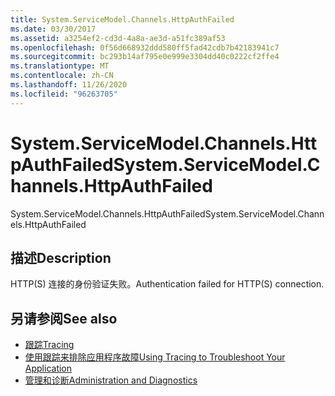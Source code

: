 ```yaml
---
title: System.ServiceModel.Channels.HttpAuthFailed
ms.date: 03/30/2017
ms.assetid: a3254ef2-cd3d-4a8a-ae3d-a51fc389af53
ms.openlocfilehash: 0f56d668932ddd580ff5fad42cdb7b42183941c7
ms.sourcegitcommit: bc293b14af795e0e999e3304dd40c0222cf2ffe4
ms.translationtype: MT
ms.contentlocale: zh-CN
ms.lasthandoff: 11/26/2020
ms.locfileid: "96263705"
---
```

# <a name="systemservicemodelchannelshttpauthfailed"></a><span data-ttu-id="413e4-102">System.ServiceModel.Channels.HttpAuthFailed</span><span class="sxs-lookup"><span data-stu-id="413e4-102">System.ServiceModel.Channels.HttpAuthFailed</span></span>

<span data-ttu-id="413e4-103">System.ServiceModel.Channels.HttpAuthFailed</span><span class="sxs-lookup"><span data-stu-id="413e4-103">System.ServiceModel.Channels.HttpAuthFailed</span></span>  
  
## <a name="description"></a><span data-ttu-id="413e4-104">描述</span><span class="sxs-lookup"><span data-stu-id="413e4-104">Description</span></span>  

 <span data-ttu-id="413e4-105">HTTP(S) 连接的身份验证失败。</span><span class="sxs-lookup"><span data-stu-id="413e4-105">Authentication failed for HTTP(S) connection.</span></span>  
  
## <a name="see-also"></a><span data-ttu-id="413e4-106">另请参阅</span><span class="sxs-lookup"><span data-stu-id="413e4-106">See also</span></span>

- [<span data-ttu-id="413e4-107">跟踪</span><span class="sxs-lookup"><span data-stu-id="413e4-107">Tracing</span></span>](index.md)
- [<span data-ttu-id="413e4-108">使用跟踪来排除应用程序故障</span><span class="sxs-lookup"><span data-stu-id="413e4-108">Using Tracing to Troubleshoot Your Application</span></span>](using-tracing-to-troubleshoot-your-application.md)
- [<span data-ttu-id="413e4-109">管理和诊断</span><span class="sxs-lookup"><span data-stu-id="413e4-109">Administration and Diagnostics</span></span>](../index.md)
